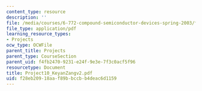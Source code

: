 ```yaml
---
content_type: resource
description: ''
file: /media/courses/6-772-compound-semiconductor-devices-spring-2003/f28eb20918aaf89bbccbb4deac6d1159_Project10_KeyanZangv2.pdf
file_type: application/pdf
learning_resource_types:
- Projects
ocw_type: OCWFile
parent_title: Projects
parent_type: CourseSection
parent_uid: f4fb2470-9231-e24f-9e3e-7f3c0acf5f96
resourcetype: Document
title: Project10_KeyanZangv2.pdf
uid: f28eb209-18aa-f89b-bccb-b4deac6d1159
---
```

